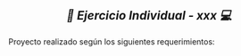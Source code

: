**_<h2 align="center">:vulcan_salute: Ejercicio Individual - xxx :computer:</h2>_**

Proyecto realizado según los siguientes requerimientos:



<img src="./assets/image/hola-mundo-1.PNG" alt="">
<img src="./assets/image/hola-mundo-2.PNG" alt="">
<img src="./assets/image/hola-mundo-2.PNG" alt="">

